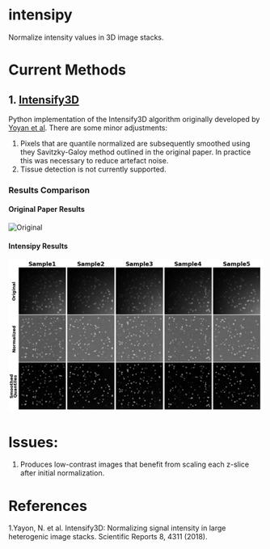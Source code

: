 # intensipy
Normalize intensity values in 3D image stacks.

# Current Methods

## 1. [Intensify3D](https://github.com/nadavyayon/Intensify3D)

Python implementation of the Intensify3D algorithm originally developed by [Yoyan et al](https://www.nature.com/articles/s41598-018-22489-1). There are some minor adjustments:

  1. Pixels that are quantile normalized are subsequently smoothed using they Savitzky-Galoy method outlined in the original paper. In practice this was necessary to reduce artefact noise.
  2. Tissue detection is not currently supported.


### Results Comparison

#### Original Paper Results
![Original](https://raw.githubusercontent.com/nadavyayon/Intensify3D/master/Examples/Montage2-01.jpg)

#### Intensipy Results
![Artificial Data](images/artificial_results.png)


# Issues:
1. Produces low-contrast images that benefit from scaling each z-slice after initial normalization.

# References

1.Yayon, N. et al. Intensify3D: Normalizing signal intensity in large heterogenic image stacks. Scientific Reports 8, 4311 (2018).
